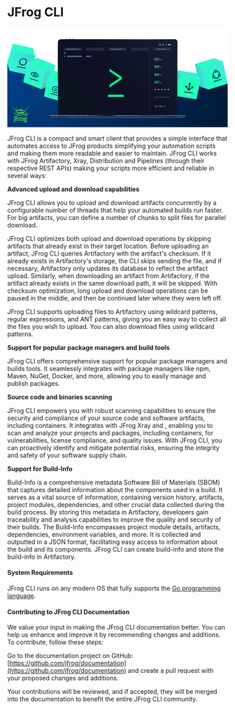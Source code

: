 # JFrog CLI

![](../../.gitbook/assets/jfrog-cli-header.png)

JFrog CLI is a compact and smart client that provides a simple interface that automates access to JFrog products simplifying your automation scripts and making them more readable and easier to maintain. JFrog CLI works with JFrog Artifactory, Xray, Distribution and Pipelines (through their respective REST APIs) making your scripts more efficient and reliable in several ways:

**Advanced upload and download capabilities**

JFrog CLI allows you to upload and download artifacts concurrently by a configurable number of threads that help your automated builds run faster. For big artifacts, you can define a number of chunks to split files for parallel download.

JFrog CLI optimizes both upload and download operations by skipping artifacts that already exist in their target location. Before uploading an artifact, JFrog CLI queries Artifactory with the artifact's checksum. If it already exists in Artifactory's storage, the CLI skips sending the file, and if necessary, Artifactory only updates its database to reflect the artifact upload. Similarly, when downloading an artifact from Artifactory, if the artifact already exists in the same download path, it will be skipped. With checksum optimization, long upload and download operations can be paused in the middle, and then be continued later where they were left off.

JFrog CLI supports uploading files to Artifactory using wildcard patterns, regular expressions, and ANT patterns, giving you an easy way to collect all the files you wish to upload. You can also download files using wildcard patterns.

**Support for popular package managers and build tools**

JFrog CLI offers comprehensive support for popular package managers and builds tools. It seamlessly integrates with package managers like npm, Maven, NuGet, Docker, and more, allowing you to easily manage and publish packages.

**Source code and binaries scanning**

JFrog CLI empowers you with robust scanning capabilities to ensure the security and compliance of your source code and software artifacts, including containers. It integrates with JFrog Xray and , enabling you to scan and analyze your projects and packages, including containers, for vulnerabilities, license compliance, and quality issues. With JFrog CLI, you can proactively identify and mitigate potential risks, ensuring the integrity and safety of your software supply chain.

**Support for Build-Info**

Build-Info is a comprehensive metadata Software Bill of Materials (SBOM) that captures detailed information about the components used in a build. It serves as a vital source of information, containing version history, artifacts, project modules, dependencies, and other crucial data collected during the build process. By storing this metadata in Artifactory, developers gain traceability and analysis capabilities to improve the quality and security of their builds. The Build-Info encompasses project module details, artifacts, dependencies, environment variables, and more. It is collected and outputted in a JSON format, facilitating easy access to information about the build and its components. JFrog CLI can create build-info and store the build-info in Artifactory.

#### System Requirements

JFrog CLI runs on any modern OS that fully supports the [Go programming language](https://golang.org/).

#### Contributing to JFrog CLI Documentation

We value your input in making the JFrog CLI documentation better. You can help us enhance and improve it by recommending changes and additions. To contribute, follow these steps:

Go to the documentation project on GitHub: [https://github.com/jfrog/documentation](https://github.com/jfrog/documentation) and create a pull request with your proposed changes and additions.

Your contributions will be reviewed, and if accepted, they will be merged into the documentation to benefit the entire JFrog CLI community.
